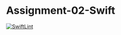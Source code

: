 # Assignment-02-Swift
[![SwiftLint](https://github.com/ICS4UALEXDM/Assignment-02-Swift/actions/workflows/main.yml/badge.svg)](https://github.com/ICS4UALEXDM/Assignment-02-Swift/actions/workflows/main.yml)
